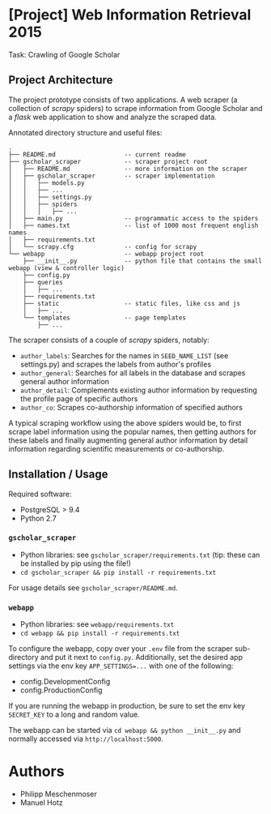 # [Project] Web Information Retrieval 2015

Task: Crawling of Google Scholar

## Project Architecture

The project prototype consists of two applications. A web scraper (a collection of *scrapy* spiders) to scrape information
 from Google Scholar and a *flask* web application to show and analyze the scraped data.

Annotated directory structure and useful files:
```
.
├── README.md                   -- current readme
├── gscholar_scraper            -- scraper project root
│   ├── README.md               -- more information on the scraper
│   ├── gscholar_scraper        -- scraper implementation
│   │   ├── models.py
│   │   ├── ...
│   │   ├── settings.py
│   │   ├── spiders
│   │   │   ├── ...
│   ├── main.py                 -- programmatic access to the spiders
│   ├── names.txt               -- list of 1000 most frequent english names
│   ├── requirements.txt        
│   └── scrapy.cfg              -- config for scrapy
└── webapp                      -- webapp project root
    ├── __init__.py             -- python file that contains the small webapp (view & controller logic)
    ├── config.py               
    ├── queries
    │   ├── ...
    ├── requirements.txt
    ├── static                  -- static files, like css and js
    │   ├── ...
    └── templates               -- page templates
        ├── ...
```

The scraper consists of a couple of *scrapy* spiders, notably:

- `author_labels`: Searches for the names in `SEED_NAME_LIST` (see settings.py) and scrapes the labels from author's 
  profiles
- `author_general`: Searches for all labels in the database and scrapes general author information
- `author_detail`: Complements existing author information by requesting the profile page of specific authors
- `author_co`: Scrapes co-authorship information of specified authors

A typical scraping workflow using the above spiders would be, to first scrape label information using the popular names,
then getting authors for these labels and finally augmenting general author information by detail information regarding
scientific measurements or co-authorship.

## Installation / Usage

Required software:

- PostgreSQL > 9.4
- Python 2.7

### `gscholar_scraper`

- Python libraries: see `gscholar_scraper/requirements.txt` (tip: these can be installed by pip using the file!)
- `cd gscholar_scraper && pip install -r requirements.txt`

For usage details see `gscholar_scraper/README.md`.

### `webapp`

- Python libraries: see `webapp/requirements.txt`
- `cd webapp && pip install -r requirements.txt`

To configure the webapp, copy over your `.env` file from the scraper sub-directory and put it next to `config.py`.
Additionally, set the desired app settings via the env key `APP_SETTINGS=...` with one of the following:
 
 - config.DevelopmentConfig
 - config.ProductionConfig
 
If you are running the webapp in production, be sure to set the env key `SECRET_KEY` to a long and random value.

The webapp can be started via `cd webapp && python __init__.py` and normally accessed via `http://localhost:5000`.

# Authors

- Philipp Meschenmoser
- Manuel Hotz

